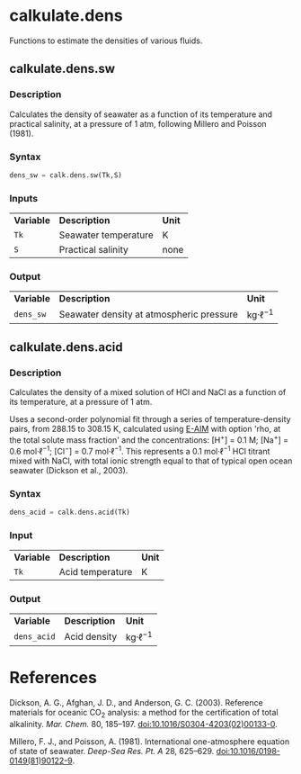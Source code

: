# calkulate.dens

Functions to estimate the densities of various fluids.



## calkulate.dens.sw

### Description

Calculates the density of seawater as a function of its temperature and practical salinity, at a pressure of 1 atm, following Millero and Poisson (1981).

### Syntax

```python
dens_sw = calk.dens.sw(Tk,S)
```

### Inputs

<table><tr>

<td><strong>Variable</strong></td>
<td><strong>Description</strong></td>
<td><strong>Unit</strong></td>

</tr><tr>

<td><code>Tk</code></td>
<td>Seawater temperature</td>
<td>K</td>

</tr><tr>

<td><code>S</code></td>
<td>Practical salinity</td>
<td>none</td>

</tr></table>

### Output

<table><tr>

<td><strong>Variable</strong></td>
<td><strong>Description</strong></td>
<td><strong>Unit</strong></td>

</tr><tr>

<td><code>dens_sw</code></td>
<td>Seawater density at atmospheric pressure</td>
<td>kg·ℓ<sup>−1</sup></td>

</tr></table>



## calkulate.dens.acid

### Description

Calculates the density of a mixed solution of HCl and NaCl as a function of its temperature, at a pressure of 1 atm.

Uses a second-order polynomial fit through a series of temperature-density pairs, from 288.15 to 308.15 K, calculated using [E-AIM](http://www.aim.env.uea.ac.uk/aim/density/density_electrolyte.php) with option 'rho, at the total solute mass fraction' and the concentrations: [H<sup>+</sup>] = 0.1 M; [Na<sup>+</sup>] = 0.6 mol·ℓ<sup>−1</sup>; [Cl<sup>−</sup>] = 0.7 mol·ℓ<sup>−1</sup>. This represents a 0.1 mol·ℓ<sup>−1</sup> HCl titrant mixed with NaCl, with total ionic strength equal to that of typical open ocean seawater (Dickson et al., 2003).

### Syntax

```python
dens_acid = calk.dens.acid(Tk)
```

### Input

<table><tr>

<td><strong>Variable</strong></td>
<td><strong>Description</strong></td>
<td><strong>Unit</strong></td>

</tr><tr>

<td><code>Tk</code></td>
<td>Acid temperature</td>
<td>K</td>

</tr></table>

### Output

<table><tr>

<td><strong>Variable</strong></td>
<td><strong>Description</strong></td>
<td><strong>Unit</strong></td>

</tr><tr>

<td><code>dens_acid</code></td>
<td>Acid density</td>
<td>kg·ℓ<sup>−1</sup></td>

</tr></table>




# References

Dickson, A. G., Afghan, J. D., and Anderson, G. C. (2003). Reference materials for oceanic CO<sub>2</sub> analysis: a method for the certification of total alkalinity. *Mar. Chem.* 80, 185–197. <a href="https://doi.org/10.1016/S0304-4203(02)00133-0">doi:10.1016/S0304-4203(02)00133-0</a>.

Millero, F. J., and Poisson, A. (1981). International one-atmosphere equation of state of seawater. *Deep-Sea Res. Pt. A* 28, 625–629. <a href="https://doi.org/10.1016/0198-0149(81)90122-9">doi:10.1016/0198-0149(81)90122-9</a>.
